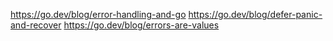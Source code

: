 
https://go.dev/blog/error-handling-and-go
https://go.dev/blog/defer-panic-and-recover
https://go.dev/blog/errors-are-values